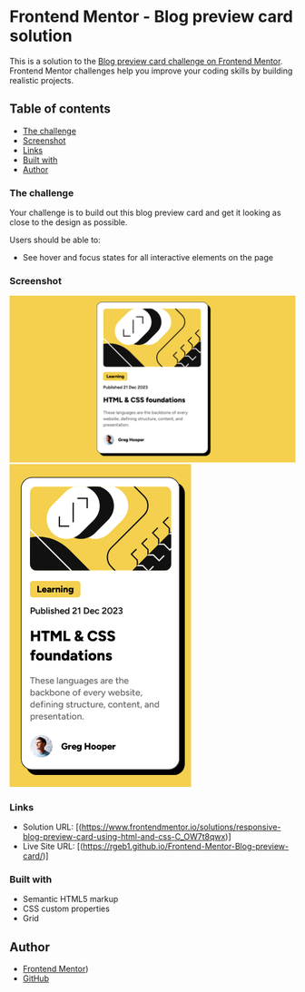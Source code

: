 # Frontend Mentor - Blog preview card solution

This is a solution to the [Blog preview card challenge on Frontend Mentor](https://www.frontendmentor.io/challenges/blog-preview-card-ckPaj01IcS). Frontend Mentor challenges help you improve your coding skills by building realistic projects. 

## Table of contents

  - [The challenge](#the-challenge)
  - [Screenshot](#screenshot)
  - [Links](#links)
  - [Built with](#built-with)
  - [Author](#author)


### The challenge

Your challenge is to build out this blog preview card and get it looking as close to the design as possible.

Users should be able to:

- See hover and focus states for all interactive elements on the page

### Screenshot

![](./assets/images/blog-preview-card-desktop.png "Desktop Design")
![](./assets/images/blog-preview-card-mobile.png "Mobile Design at 320px")


### Links

- Solution URL: [(https://www.frontendmentor.io/solutions/responsive-blog-preview-card-using-html-and-css-C_OW7t8qwx)]
- Live Site URL: [(https://rgeb1.github.io/Frontend-Mentor-Blog-preview-card/)]


### Built with

- Semantic HTML5 markup
- CSS custom properties
- Grid

## Author

- [Frontend Mentor](https://www.frontendmentor.io/profile/Rgeb1))
- [GitHub](https://github.com/Rgeb1)
